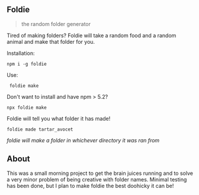 ## Foldie

> the random folder generator

Tired of making folders? Foldie will take a random food and a random animal and make that folder for you.

Installation:

```
npm i -g foldie
```

Use:

```
 foldie make
```

Don't want to install and have npm > 5.2?

```
npx foldie make
```

Foldie will tell you what folder it has made!

```
foldie made tartar_avocet
```

_foldie will make a folder in whichever directory it was ran from_

## About

This was a small morning project to get the brain juices running and to solve a very minor problem of being creative with folder names. Minimal testing has been done, but I plan to make foldie the best doohicky it can be!
